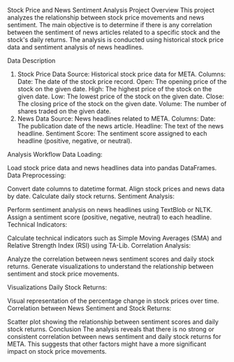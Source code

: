 Stock Price and News Sentiment Analysis
Project Overview
This project analyzes the relationship between stock price movements and news sentiment. The main objective is to determine if there is any correlation between the sentiment of news articles related to a specific stock and the stock's daily returns. The analysis is conducted using historical stock price data and sentiment analysis of news headlines.

Data Description
1. Stock Price Data
Source: Historical stock price data for META.
Columns:
Date: The date of the stock price record.
Open: The opening price of the stock on the given date.
High: The highest price of the stock on the given date.
Low: The lowest price of the stock on the given date.
Close: The closing price of the stock on the given date.
Volume: The number of shares traded on the given date.
2. News Data
Source: News headlines related to META.
Columns:
Date: The publication date of the news article.
Headline: The text of the news headline.
Sentiment Score: The sentiment score assigned to each headline (positive, negative, or neutral).

Analysis Workflow
Data Loading:

Load stock price data and news headlines data into pandas DataFrames.
Data Preprocessing:

Convert date columns to datetime format.
Align stock prices and news data by date.
Calculate daily stock returns.
Sentiment Analysis:

Perform sentiment analysis on news headlines using TextBlob or NLTK.
Assign a sentiment score (positive, negative, neutral) to each headline.
Technical Indicators:

Calculate technical indicators such as Simple Moving Averages (SMA) and Relative Strength Index (RSI) using TA-Lib.
Correlation Analysis:

Analyze the correlation between news sentiment scores and daily stock returns.
Generate visualizations to understand the relationship between sentiment and stock price movements.

Visualizations
Daily Stock Returns:

Visual representation of the percentage change in stock prices over time.
Correlation between News Sentiment and Stock Returns:

Scatter plot showing the relationship between sentiment scores and daily stock returns.
Conclusion
The analysis reveals that there is no strong or consistent correlation between news sentiment and daily stock returns for META. This suggests that other factors might have a more significant impact on stock price movements.